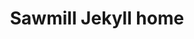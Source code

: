 ---
title: Sawmill Jekyll home
blocks:
- template: media-feature
  heading: test1
- template: media-feature
  heading: test2
- template: media-feature
  heading: test3
- template: contact
  heading: test@test.com
---